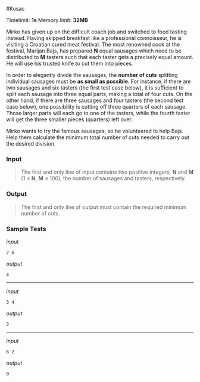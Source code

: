 #Kusac

Timelimit: **1s** Memory limit: **32MB**

Mirko has given up on the difficult coach job and switched to food
tasting instead. Having skipped breakfast like a professional
connoisseur, he is visiting a Croatian cured meat festival. The most
renowned cook at the festival, Marijan Bajs, has prepared **N** equal
sausages which need to be distributed to **M** tasters such that each
taster gets a precisely equal amount. He will use his trusted knife to
cut them into pieces.

In order to elegantly divide the sausages, the **number of cuts**
splitting individual sausages must be **as small as possible**. For
instance, if there are two sausages and six tasters (the first test case
below), it is sufficient to split each sausage into three equal parts,
making a total of four cuts. On the other hand, if there are three
sausages and four tasters (the second test case below), one possibility
is cutting off three quarters of each sausage. Those larger parts will
each go to one of the tasters, while the fourth taster will get the
three smaller pieces (quarters) left over.

Mirko wants to try the famous sausages, so he volunteered to help Bajs.
Help them calculate the minimum total number of cuts needed to carry out
the desired division.

### Input
> The first and only line of input contains two positive integers, **N**
> and **M** (1 ≤ **N**, **M** ≤ 100), the number of sausages and tasters,
> respectively.

### Output
> The first and only line of output must contain the required minimum
> number of cuts.

### Sample Tests
_input_
```
2 6
```

_output_
```
4
```

---


_input_
```
3 4
```

_output_
```
3
```

---


_input_
```
6 2
```

_output_
```
0
```